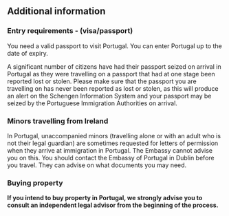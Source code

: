 ## Additional information

### **Entry requirements - (visa/passport)**

You need a valid passport to visit Portugal. You can enter Portugal up to the date of expiry.

A significant number of citizens have had their passport seized on arrival in Portugal as they were travelling on a passport that had at one stage been reported lost or stolen. Please make sure that the passport you are travelling on has never been reported as lost or stolen, as this will produce an alert on the Schengen Information System and your passport may be seized by the Portuguese Immigration Authorities on arrival.

### **Minors travelling from Ireland**

In Portugal, unaccompanied minors (travelling alone or with an adult who is not their legal guardian) are sometimes requested for letters of permission when they arrive at immigration in Portugal. The Embassy cannot advise you on this. You should contact the Embassy of Portugal in Dublin before you travel. They can advise on what documents you may need.

### **Buying property**

**If you intend to buy property in Portugal, we strongly advise you to consult an independent legal advisor from the beginning of the process.**